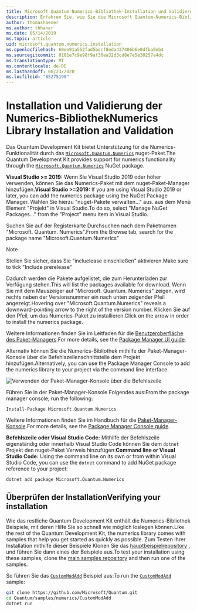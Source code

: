 ```yaml
---
title: Microsoft Quantum-Numerics-Bibliothek-Installation und Validierung
description: Erfahren Sie, wie Sie die Microsoft Quantum-Numerics-Bibliothek zu Ihrer Installation von Visual Studio 2019 oder höher hinzufügen.
author: thomashaener
ms.author: thhaner
ms.date: 05/14/2019
ms.topic: article
uid: microsoft.quantum.numerics.installation
ms.openlocfilehash: 60ee91a552fad5becf8eda437406b6e0dfba0eb4
ms.sourcegitcommit: 0181e7c9e98f9af30ea32d3cd8e7e5e30257a4dc
ms.translationtype: MT
ms.contentlocale: de-DE
ms.lasthandoff: 06/23/2020
ms.locfileid: "85275190"
---
```

# <a name="numerics-library-installation-and-validation"></a><span data-ttu-id="5afb3-103">Installation und Validierung der Numerics-Bibliothek</span><span class="sxs-lookup"><span data-stu-id="5afb3-103">Numerics Library Installation and Validation</span></span>

<span data-ttu-id="5afb3-104">Das Quantum Development Kit bietet Unterstützung für die Numerics-Funktionalität durch das [`Microsoft.Quantum.Numerics`](https://www.nuget.org/packages/Microsoft.Quantum.Numerics) nuget-Paket.</span><span class="sxs-lookup"><span data-stu-id="5afb3-104">The Quantum Development Kit provides support for numerics functionality through the [`Microsoft.Quantum.Numerics`](https://www.nuget.org/packages/Microsoft.Quantum.Numerics) NuGet package.</span></span>

<span data-ttu-id="5afb3-105">**Visual Studio >= 2019:** Wenn Sie Visual Studio 2019 oder höher verwenden, können Sie das Numerics-Paket mit dem nuget-Paket-Manager hinzufügen.</span><span class="sxs-lookup"><span data-stu-id="5afb3-105">**Visual Studio >=2019:** If you are using Visual Studio 2019 or later, you can add the numerics package using the NuGet Package Manager.</span></span>
<span data-ttu-id="5afb3-106">Wählen Sie hierzu "nuget-Pakete verwalten..." aus. aus dem Menü Element "Projekt" in Visual Studio.</span><span class="sxs-lookup"><span data-stu-id="5afb3-106">To do so, select "Manage NuGet Packages..." from the "Project" menu item in Visual Studio.</span></span>

<span data-ttu-id="5afb3-107">Suchen Sie auf der Registerkarte Durchsuchen nach dem Paketnamen "Microsoft. Quantum. Numerics".</span><span class="sxs-lookup"><span data-stu-id="5afb3-107">From the Browse tab, search for the package name "Microsoft.Quantum.Numerics"</span></span>

> [!NOTE]
> <span data-ttu-id="5afb3-108">Stellen Sie sicher, dass Sie "incluelease einschließen" aktivieren.</span><span class="sxs-lookup"><span data-stu-id="5afb3-108">Make sure to tick "Include prerelease"</span></span>

<span data-ttu-id="5afb3-109">Dadurch werden die Pakete aufgelistet, die zum Herunterladen zur Verfügung stehen.</span><span class="sxs-lookup"><span data-stu-id="5afb3-109">This will list the packages available for download.</span></span>
<span data-ttu-id="5afb3-110">Wenn Sie mit dem Mauszeiger auf "Microsoft. Quantum. Numerics" zeigen, wird rechts neben der Versionsnummer ein nach unten zeigender Pfeil angezeigt.</span><span class="sxs-lookup"><span data-stu-id="5afb3-110">Hovering over "Microsoft.Quantum.Numerics" reveals a downward-pointing arrow to the right of the version number.</span></span>
<span data-ttu-id="5afb3-111">Klicken Sie auf den Pfeil, um das Numerics-Paket zu installieren.</span><span class="sxs-lookup"><span data-stu-id="5afb3-111">Click on the arrow in order to install the numerics package.</span></span>

<span data-ttu-id="5afb3-112">Weitere Informationen finden Sie im Leitfaden für die [Benutzeroberfläche des Paket-Managers](https://docs.microsoft.com/nuget/tools/package-manager-ui).</span><span class="sxs-lookup"><span data-stu-id="5afb3-112">For more details, see the [Package Manager UI guide](https://docs.microsoft.com/nuget/tools/package-manager-ui).</span></span>

<span data-ttu-id="5afb3-113">Alternativ können Sie die Numerics-Bibliothek mithilfe der Paket-Manager-Konsole über die Befehlszeilenschnittstelle dem Projekt hinzufügen.</span><span class="sxs-lookup"><span data-stu-id="5afb3-113">Alternatively, you can use the Package Manager Console to add the numerics library to your project via the command line interface.</span></span>

![Verwenden der Paket-Manager-Konsole über die Befehlszeile](~/media/vs2017-nuget-console-menu.png)

<span data-ttu-id="5afb3-115">Führen Sie in der Paket-Manager-Konsole Folgendes aus:</span><span class="sxs-lookup"><span data-stu-id="5afb3-115">From the package manager console, run the following:</span></span>

```
Install-Package Microsoft.Quantum.Numerics
```

<span data-ttu-id="5afb3-116">Weitere Informationen finden Sie im Handbuch für die [Paket-Manager-Konsole](https://docs.microsoft.com/nuget/tools/package-manager-console).</span><span class="sxs-lookup"><span data-stu-id="5afb3-116">For more details, see the [Package Manager Console guide](https://docs.microsoft.com/nuget/tools/package-manager-console).</span></span>

<span data-ttu-id="5afb3-117">**Befehlszeile oder Visual Studio Code:** Mithilfe der Befehlszeile eigenständig oder innerhalb Visual Studio Code können Sie dem `dotnet` Projekt den nuget-Paket Verweis hinzufügen:</span><span class="sxs-lookup"><span data-stu-id="5afb3-117">**Command line or Visual Studio Code:** Using the command line on its own or from within Visual Studio Code, you can use the `dotnet` command to add NuGet package reference to your project:</span></span>

```dotnetcli
dotnet add package Microsoft.Quantum.Numerics
```


## <a name="verifying-your-installation"></a><span data-ttu-id="5afb3-118">Überprüfen der Installation</span><span class="sxs-lookup"><span data-stu-id="5afb3-118">Verifying your installation</span></span>

<span data-ttu-id="5afb3-119">Wie das restliche Quantum Development Kit enthält die Numerics-Bibliothek Beispiele, mit deren Hilfe Sie so schnell wie möglich loslegen können.</span><span class="sxs-lookup"><span data-stu-id="5afb3-119">Like the rest of the Quantum Development Kit, the numerics library comes with samples that help you get started as quickly as possible.</span></span>
<span data-ttu-id="5afb3-120">Zum Testen Ihrer Installation mithilfe dieser Beispiele Klonen Sie das [hauptbeispielrepository](https://github.com/Microsoft/Quantum) , und führen Sie dann eines der Beispiele aus.</span><span class="sxs-lookup"><span data-stu-id="5afb3-120">To test your installation using these samples, clone the [main samples repository](https://github.com/Microsoft/Quantum) and then run one of the samples.</span></span>

<span data-ttu-id="5afb3-121">So führen Sie das [`CustomModAdd`](https://github.com/microsoft/Quantum/tree/master/samples/numerics/CustomModAdd) Beispiel aus:</span><span class="sxs-lookup"><span data-stu-id="5afb3-121">To run the [`CustomModAdd`](https://github.com/microsoft/Quantum/tree/master/samples/numerics/CustomModAdd) sample:</span></span>

```bash
git clone https://github.com/Microsoft/Quantum.git
cd Quantum/samples/numerics/CustomModAdd
dotnet run
```
